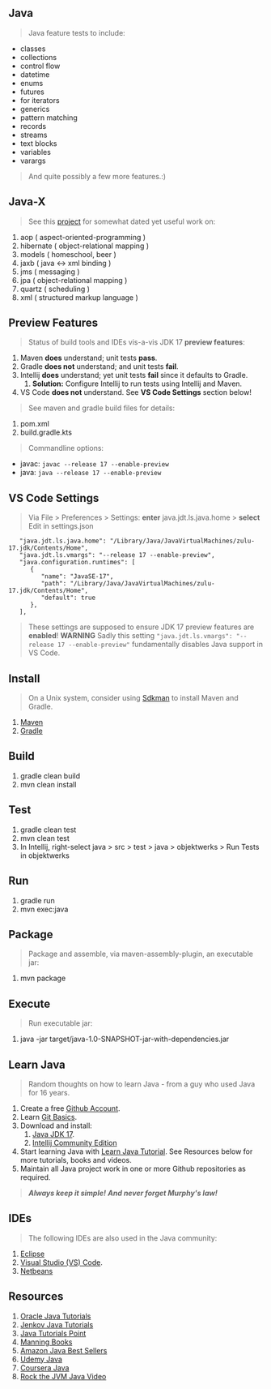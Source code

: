Java
----
>Java feature tests to include:
* classes
* collections
* control flow
* datetime
* enums
* futures
* for iterators
* generics
* pattern matching
* records
* streams
* text blocks
* variables
* varargs
>And quite possibly a few more features.:)

Java-X
------
>See this [project](https://github.com/objektwerks/java.x) for somewhat dated yet useful work on:
1. aop ( aspect-oriented-programming )
2. hibernate ( object-relational mapping )
3. models ( homeschool, beer )
4. jaxb ( java <-> xml binding )
5. jms ( messaging )
6. jpa ( object-relational mapping )
7. quartz ( scheduling )
8. xml ( structured markup language )

Preview Features
----------------
>Status of build tools and IDEs vis-a-vis JDK 17 **preview features**:
1. Maven **does** understand; unit tests **pass**.
2. Gradle **does not** understand; and unit tests **fail**.
3. Intellij **does** understand; yet unit tests **fail** since it defaults to Gradle. 
   1. **Solution:** Configure Intellij to run tests using Intellij and Maven.
4. VS Code **does not** understand. See **VS Code Settings** section below!
>See maven and gradle build files for details:
1. pom.xml
2. build.gradle.kts
>Commandline options:
* javac: ```javac --release 17 --enable-preview```
* java: ```java --release 17 --enable-preview```

VS Code Settings
----------------
>Via File > Preferences > Settings: **enter** java.jdt.ls.java.home > **select** Edit in settings.json
```
   "java.jdt.ls.java.home": "/Library/Java/JavaVirtualMachines/zulu-17.jdk/Contents/Home",
   "java.jdt.ls.vmargs": "--release 17 --enable-preview",
   "java.configuration.runtimes": [
      {
         "name": "JavaSE-17",
         "path": "/Library/Java/JavaVirtualMachines/zulu-17.jdk/Contents/Home",
         "default": true
      },    
   ],
```
>These settings are supposed to ensure JDK 17 preview features are **enabled**!
>**WARNING** Sadly this setting ```"java.jdt.ls.vmargs": "--release 17 --enable-preview"```
>fundamentally disables Java support in VS Code.

Install
-------
>On a Unix system, consider using [Sdkman](https://sdkman.io/) to install Maven and Gradle.
1. [Maven](https://maven.apache.org/)
2. [Gradle](https://gradle.org/)

Build
-----
1. gradle clean build
2. mvn clean install

Test
----
1. gradle clean test
2. mvn clean test
3. In Intellij, right-select java > src > test > java > objektwerks > Run Tests in objektwerks

Run
---
1. gradle run
2. mvn exec:java

Package
-------
>Package and assemble, via maven-assembly-plugin, an executable jar:
1. mvn package

Execute
-------
>Run executable jar:
1. java -jar target/java-1.0-SNAPSHOT-jar-with-dependencies.jar

Learn Java
----------
>Random thoughts on how to learn Java - from a guy who used Java for 16 years.
1. Create a free [Github Account]( https://github.com ).
2. Learn [Git Basics]( https://www.freecodecamp.org/news/learn-the-basics-of-git-in-under-10-minutes-da548267cc91/ ).
3. Download and install:
   1. [Java JDK 17]( https://www.oracle.com/java/technologies/downloads/#java17 ).
   2. [Intellij Community Edition](https://www.jetbrains.com/idea/download/#section=mac)
4. Start learning Java with [Learn Java Tutorial](https://www.codecademy.com/learn/learn-java). See Resources below
for more tutorials, books and videos.
5. Maintain all Java project work in one or more Github repositories as required.

>***Always keep it simple!*** ***And never forget Murphy's law!***

IDEs
----
>The following IDEs are also used in the Java community:
1. [Eclipse](https://www.eclipse.org/downloads/packages/release/kepler/sr1/eclipse-ide-java-developers)
2. [Visual Studio (VS) Code]( https://code.visualstudio.com/download ).
3. [Netbeans](https://netbeans.apache.org/)

Resources
---------
1. [Oracle Java Tutorials](https://docs.oracle.com/javase/tutorial/)
2. [Jenkov Java Tutorials](https://jenkov.com/tutorials/java/index.html)
3. [Java Tutorials Point](https://www.tutorialspoint.com/java/index.htm)
4. [Manning Books](https://www.manning.com/)
5. [Amazon Java Best Sellers](https://www.amazon.com/Best-Sellers-Books-Java-Programming/zgbs/books/3608)
6. [Udemy Java](https://www.udemy.com/courses/search/?src=ukw&q=java)
7. [Coursera Java](https://www.coursera.org/search?query=java&)
8. [Rock the JVM Java Video](https://www.youtube.com/watch?v=sjGjoDiD2F8)
